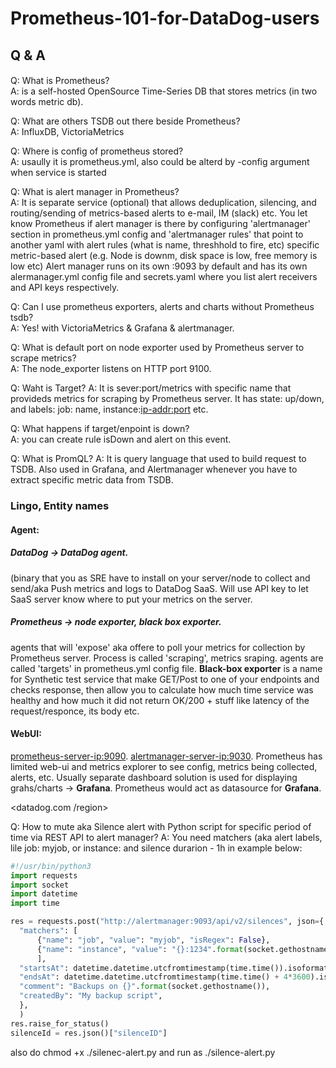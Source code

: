 # Prometheus-101-for-DataDog-users

## Q & A
#### 
Q: What is Prometheus?  
A: is a self-hosted OpenSource Time-Series DB that stores metrics (in two words metric db).

Q: What are others TSDB out there beside Prometheus?  
A: InfluxDB, VictoriaMetrics

Q: Where is config of prometheus stored?  
A: usaully it is prometheus.yml, also could be alterd by -config argument when service is started 

Q: What is alert manager in Prometheus?  
A: It is separate service (optional) that allows deduplication, silencing, and routing/sending of metrics-based alerts to e-mail, IM (slack) etc. You let know Prometheus if alert manager is there by configuring 'alertmanager' section in prometheus.yml config and 'alertmanager rules' that point to another yaml with alert rules (what is name, threshhold to fire, etc) specific metric-based alert (e.g. Node is downm, disk space  is low, free memory is low etc)
Alert manager runs on its own <alert-manager-IP>:9093 by default and has its own alermanager.yml config file and secrets.yaml where you list alert receivers and API keys respectively. 

Q: Can I use prometheus exporters, alerts and charts without Prometheus tsdb?  
A: Yes! with VictoriaMetrics & Grafana & alertmanager.

  
Q: What is default port on node exporter used by Prometheus server to scrape metrics?  
A: The node_exporter listens on HTTP port 9100.
  
Q: Waht is Target?
A: It is sever:port/metrics with specific name that provideds metrics for scraping by Prometheus server. It has state: up/down, and labels: job: name, instance:<ip-addr:port> etc.
  
Q: What happens if target/enpoint is down?  
A: you can create rule isDown and alert on this event.

Q: What is PromQL?
A: It is query language that used to build request to TSDB. Also used in Grafana, and Alertmanager whenever you have to extract specific metric data from TSDB.




### Lingo, Entity names

#### Agent: 

##### DataDog -> **DataDog agent**. 
  (binary that you as SRE have to install on your server/node to collect and send/aka Push metrics and logs to DataDog SaaS. Will use API key to let SaaS server know where to put your metrics on the server.

##### Prometheus -> **node exporter**, **black box exporter**. 
  agents that will 'expose' aka offere to poll your metrics for collection by Prometheus server. Process is called 'scraping', metrics sraping.  agents are called 'targets' in prometheus.yml config file. **Black-box exporter** is a name for Synthetic test service that make GET/Post to one of your endpoints and checks response, then allow you to calculate how much time service was healthy and how much it did not return OK/200 + stuff like latency of the request/responce, its body etc.

#### WebUI:
<prometheus-server-ip:9090>. 
<alertmanager-server-ip:9030>. 
Prometheus has limited web-ui and metrics explorer to see config, metrics being collected, alerts, etc. Usually separate dashboard solution is used for displaying grahs/charts -> **Grafana**. Prometheus would act as datasource for **Grafana**.

<datadog.com /region>

  
 Q: How to mute aka Silence alert with Python script for specific period of time via REST API to alert manager?
  A: You need matchers (aka alert labels, lile job: myjob, or instance:<servername> and silence durarion - 1h in example below:
  ``` silence-alert.py 
  #!/usr/bin/python3
import requests
import socket
import datetime
import time

res = requests.post("http://alertmanager:9093/api/v2/silences", json={
    "matchers": [
        {"name": "job", "value": "myjob", "isRegex": False},
        {"name": "instance", "value": "{}:1234".format(socket.gethostname()), "isRegex": False},
        ],
    "startsAt": datetime.datetime.utcfromtimestamp(time.time()).isoformat(),
    "endsAt": datetime.datetime.utcfromtimestamp(time.time() + 4*3600).isoformat(),
    "comment": "Backups on {}".format(socket.gethostname()),
    "createdBy": "My backup script",
    },
    )
res.raise_for_status()
silenceId = res.json()["silenceID"]
  ```
also do chmod +x ./silenec-alert.py 
  and run as ./silence-alert.py





